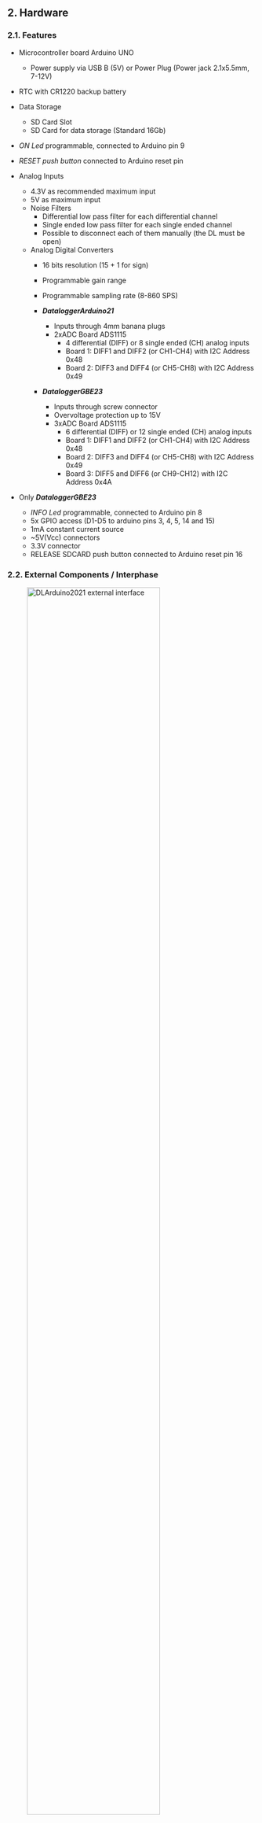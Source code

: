## 2. Hardware

### 2.1. Features

 - Microcontroller board Arduino UNO
    - Power supply via USB B (5V) or Power Plug (Power jack 2.1x5.5mm, 7-12V)
 - RTC with CR1220 backup battery
 - Data Storage
    - SD Card Slot
    - SD Card for data storage (Standard 16Gb)
 - _ON Led_ programmable, connected to Arduino pin 9
 - _RESET push button_ connected to Arduino reset pin
 - Analog Inputs
    - 4.3V as recommended maximum input
    - 5V as maximum input 
    - Noise Filters
        - Differential low pass filter for each differential channel
        - Single ended low pass filter for each single ended channel
        - Possible to disconnect each of them manually (the DL must be open)
     - Analog Digital Converters
        - 16 bits resolution (15 + 1 for sign)
        - Programmable gain range
        - Programmable sampling rate (8-860 SPS)

        - **_DataloggerArduino21_**
            - Inputs through 4mm banana plugs
            - 2xADC Board ADS1115
                - 4 differential (DIFF) or 8 single ended (CH) analog inputs
                - Board 1: DIFF1 and DIFF2 (or CH1-CH4) with I2C Address 0x48
                - Board 2: DIFF3 and DIFF4 (or CH5-CH8) with I2C Address 0x49
                
        - **_DataloggerGBE23_**
            - Inputs through screw connector
            - Overvoltage protection up to 15V
            - 3xADC Board ADS1115
                - 6 differential (DIFF) or 12 single ended (CH) analog inputs
                - Board 1: DIFF1 and DIFF2 (or CH1-CH4) with I2C Address 0x48
                - Board 2: DIFF3 and DIFF4 (or CH5-CH8) with I2C Address 0x49
                - Board 3: DIFF5 and DIFF6 (or CH9-CH12) with I2C Address 0x4A

 - Only **_DataloggerGBE23_**
     - _INFO Led_ programmable, connected to Arduino pin 8
     - 5x GPIO access (D1-D5 to arduino pins 3, 4, 5, 14 and 15)
     - 1mA constant current source
     - ~5V(Vcc) connectors
     - 3.3V connector
     - RELEASE SDCARD push button connected to Arduino reset pin 16


### 2.2. External Components / Interphase

<figure>
    <img align="middle" src="img/arduino2021_external_interface.svg"
    alt="DLArduino2021 external interface"
    width="80%"
    />
    <figcaption>Fig. 1: Arduino Datalogger 21 physical interface</figcaption>
</figure>

_________


<figure>
    <img align="middle" src="img/DataloggerGBE23_external_interface.svg"
    alt="DataloggerGBE23 external interface"
    width="80%"
    />
    <figcaption>Fig. 2: DataloggerGBE23 physical interface</figcaption>
</figure>

_________

#### 2.2.1 Front Side
##### 2.2.1.1. Analog inputs
**The standard  and default configuration is to use differential analog inputs with low pass filters.** This setup is recommended, because it gives the best results for DC signal measurements, which correspond to the output of multiple sensors. **For AC signal measurements, it is required to take differential measurements with the channel low pass filters deactivated (See 2.3.1 Passive RC Filters)**. Input conections require 4mm banana connectors for the **_DataloggerArduino21_** and simple wires for the **_DataloggerGBE23_**.

The analog inputs can be used as differential (DIFF) or as single ended (SE) channels of the ADS1115 ADC cards. The differential low pass filter in the ADC inputs is integrated in the ADC board, and can be manually (dis)connected.

Before taking measurements, special attention has to be given to requirements:
  - differential or single ended inputs?
  - low pass filtered input or direct input?
These requirements must be configured in both hardware and firmware:
  - (Dis)connect the required jumpers for the signal input filters (See Passive RC Filters).
  - Programme correctly the data acquisition firmware

###### Precautions

Analog inputs without reference to ground are called floating inputs. To assure good performance, we recommend to use a maximum differential voltage input of +/-4.3 V. 

If the voltage inputs are not floating, and are referred to ground, each of them must be kept within the analog input voltage limits:

minimum -0.3V, maximum 4.3V.

These voltages are defined for both DLs, they are below the ADS1115 board limits in order to assure good performance while using different power supplies. While the **_DataloggerGBE23_** have overvoltage protection up to 15V, the **_DataloggerArduino21_** is directly connected, and therefore more vulnerable. The 4.3V is set to keep a good resolution considering the use of low quality USB power supply, often provide only 4V. 

In summary:

> :warning: **WARNING** :boom:
>  - Analog Input Voltage Limits (if inputs are not floating):
>
>   Min = GND – 0.3V = -0.3V \
>   Max = VDD + 0.3V = 4.3V
>
>  - Differential Measurement Voltage Limits (if inputs are floating):
>
>   +/- 4.3 V
>
>  - Do not connect negative Voltages to GND.
>  - If available, connect the sensor shield to GND to reduce noise.
>  - In the PPRE labs, it is standard to do differential measurements. For this, connect the analog measurement inputs to the respective channel conectors.

##### 2.2.1.1.1 Differential Analog Inputs
The standard and recommended application of the DLs is to perform differential measurements. The DLs has up to four differential channels (See 1 in Figure 1), and the noise filter jumpers must be connected as required (See Passive RC Filters). Each Differential Channel has two measurement inputs, the first one is the High(H) and the second the Low(L) analog input.

DIFF1 and DIFF2 are connected to the ADC Board 1 with I2C address 0x48.<br/>
DIFF3 and DIFF4 are connected to the ADC Board 2 with I2C address 0x49.<br/>
(Only **_DataloggerGBE23_**) DIFF5 and DIFF6 are connected to the ADC Board 3 with I2C address 0x4A.

##### 2.2.1.1.2 Single Ended Analog Inputs
Although the standard and recommended application for the DLs is to perform differential measurements, single ended measurements can be taken. Each noise filter jumper must be connected as required (See Passive RC Filters). The DLs has up to eight (or twelve) single ended channels (See 2 in Figure 1). To take single ended measurements, the ground connector has to be used as reference for sensors with floating voltages.<br/>
<br/>
CH1 – CH4 are connected to the ADC Board 1 with I2C address 0x48.<br/>
CH5 – CH8 are connected to the ADC Board 2 with I2C address 0x49.<br/>
(Only **_DataloggerGBE23_**) CH9 – CH12 are connected to the ADC Board 3 with I2C address 0x4A.

##### 2.2.1.2 Ground Connectors
Ground connectors (See 3 in Figure 1) are mainly used in two different situations. First, for single ended measurements, a sensor with a floating voltage should be connect the ground. Second, for single ended or differential measurements, the Ground input can be used to connect the sensor shield (in case it is there). The sensor shield is the metal cover around a set of cables, used to reduce electrical noise.  **Do not connect analog inputs to ground while measuring differential voltages.**

##### 2.2.1.3 On and Info LEDs
The _On led_ (See 4 in Figure 1) is connected to the Arduino UNO pin 9. It is a digital I/O controlled by software, which is typically used to indicate operation details of the DL.<br/>
(Only **_DataloggerGBE23_**) The _Info led_ (See 4 in Figure 2) is connected to the Arduino UNO pin 8. It is a digital I/O controlled by software, which is typically used to indicate operation details of the DL.<br/>

##### 2.2.1.4 (Only **_DataloggerGBE23_**) Other inputs and outputs
 - 5x GPIO access. For details on each GPIO read the arduino UNO datasheet.
    - D1, D3 connected to arduino pin 3 and 5, with PWM output.
    - D2 connected to arduino pin 4
    - D4, D5 connected to arduino pin 14 and 15, which can also be used as ADC
 - 1mA constant current source with Vcc (~5V) as maximum voltage.
 - ~5V(Vcc) connectors with 270 Ohms resistor, limiting the output current to 18mA
 - 3.3V connector


### 2.2.2 Back Side
 - SD Card Slot and SD Card to stored measured values (See 5 in Figure 1)
 - USB connector, used to power the Arduino UNO and as serial communication port with a computer (See 6 in Figure 1)
 - (Optional) Power Supply plug (Power jack 2.1x5.5mm) to power the Arduino UNO with a voltage between 7-12V (See 7 in Figure 1)
 - Reset button to restart the Arduino UNO (See 8 in Figure 1)
 - (Only **_DataloggerGBE23_**) RELEASE SDCARD push button connected to Arduino pin 16.

## 2.3. Internal Components
The DLs are assembled utilizing modules with specific functionalities:

- 1x Arduino UNO (or equivalent) board, as the main microcontroller unit (See 1 in Figure 2)
- 1x XD204 Datalogging Shield with (See 2 in Figure 2).
    - a Real Time Clock (RTC) that keeps the time updated even when the device is disconnected,
    - a CR1220 backup battery for the RTC,
    - an SD slot to insert an SD Card.
    - a removable SD card to store the data, where final measurements are stored.
- 2x (or 3x) ADC boards with an ADS1115 integrated circuit, to perform the analog to digital conversion (See 3 in Figure 2). They have a resolution of 16 bits, a configurable input range and sampling rate. It is connected using the I2C protocol. In the _DataloggerArduino21_, the addresses can be selected by changing the jumpers below the ADCcard. The default addresses are: 
    - Board 1 (for DIFF1 and DIFF2) with I2C address 0x48.<br/>
    - Board 2 (for DIFF3 and DIFF4) with I2C address 0x49.<br/>
    - (Only **_DataloggerGBE23_**) Board 3 (for DIFF5 and DIFF6) with I2C address 0x4A.
- Passive RC Filters, to reduce electric noise in signals (See 4 in Figure 2). The filters can be (dis)connected manually by jumpers.
    - 8 (or 12) x single ended (one per single ended channel)
    - 4 (or 6) x differential (one per differential channel)
- (Only **_DataloggerGBE23_**) 1mA constant current source
- (Only **_DataloggerGBE23_**) Zenner diodes for overvoltage protection (+/- 15V)

> :warning: **WARNING**
>  The **_DataloggerArduino21_**) has an harware error in the filters disconnection.
> To have consistent and reliable results, it should only be used for DC measurements with filters.

<table>
<caption> Table 1. Datalogger Arduino 21 internal elements summary.</caption>

<tr>
<th>Element</th>
<th>Protocol</th>
<th>Function: Pin</th>
<th>Other</th>
<th>Num. in Figure 2</th>
</tr>

<tr>
<td>Arduino UNO</td>
<td></td>
<td></td>
<td></td>
<td>2</td>
</tr>

<tr>
<td>SD Card</td>
<td>SPI</td>
<td>CS: 10, MOSI: 11, MISO: 12, SCK: 13</td>
<td></td>
<td>1</td>
</tr>

<tr>
<td>RTC</td>
<td>I2C</td>
<td>SDA:18, SCL: 19</td>
<td>1</td>
<td></td>
</tr>

<tr>
<td>ADC Board 1</td>
<td>I2C</td>
<td>SDA:18, SCL: 19</td>
<td>Address: 0x48</td>
<td>3</td>
</tr>

<tr>
<td>ADC Board 2</td>
<td>I2C</td>
<td>SDA:18, SCL: 19</td>
<td>Address: 0x49</td>
<td>3</td>
</tr>

<tr>
<td>On LED</td>
<td>5V digital output</td>
<td>Info / On: 9</td>
<td></td>
<td>4</td>
</tr>

<tr>
<td>Passive RC Filters</td>
<td></td>
<td></td>
<td></td>
<td>4</td>
</tr>

<tr>
<td>ADC Board 3 (Only DataloggerGBE23)</td>
<td>I2C</td>
<td>SDA:18, SCL: 19</td>
<td>Address: 0x4A</td>
<td>3</td>
</tr>

<tr>
<td>Info LED (Only DataloggerGBE23)</td>
<td>5V digital output</td>
<td>Info: 8</td>
<td></td>
<td>4</td>
</tr>

<tr>
<td>5 GPIO (Only DataloggerGBE23)</td>
<td>See arduino UNO datasheet</td>
<td>D1-D5: GPIO 3,4,5,14,15</td>
<td></td>
<td>9</td>
</tr>

<tr>
<td>1mA constant output (Only DataloggerGBE23)</td>
<td></td>
<td>Constant current source</td>
<td>Vcc(~5V) max</td>
<td>10</td>
</tr>

<tr>
<td>Push Button ReleaseSDCARD (Only DataloggerGBE23)</td>
<td></td>
<td>Programable button</td>
<td>pin 16</td>
<td>11</td>
</tr>

</table>


<figure>
    <img align="middle" src="img/arduino2021_internal_components.svg" alt="Datalogger Arduino2021 internal components" />
    <figcaption>Fig. 3: Datalogger Arduino2021 internal components</figcaption>
</figure>

_________

<figure>
    <img align="middle" src="img/DataloggerGBE23_internal_components.svg" alt="Arduino Datalogger 1 internal components" />
    <figcaption>Fig. 4: DataloggerGBE23 internal components</figcaption>
</figure>

_________

### 2.3.1 Passive RC Filters
The passive noise filters are implemented to perform slow DC measurements under conditions with electrical noise. They can be connected or disconnected as required. For each case, see Figure 4 and Table 2.

<figure>
    <img align="middle" src="img/arduino2021_adc_board_and_filters.svg" alt="Arduino Datalogger 1 ADC boards" />
    <figcaption>Fig. 5. ADS1115 Address selection and Noise filters circuits details.</figcaption>
</figure>

_________

<table>
<caption> Table 2. Cases for (dis)connection of noise filters.</caption>

<tr>
<th>Type of measurement</th>
<th>Single Ended Filter</th>
<th>Differential Filter</th>
<th>Note</th>
</tr>

<tr>
<td>Single Ended DC</td>
<td>Optionally connected</td>
<td>Disconnected</td>
<td>Both inputs from a differential channel must be used as single ended</td>
</tr>

<tr>
<td>Differential DC</td>
<td>Optionally connected</td>
<td>Optionally connected</td>
<td>**The standard use case is to keep them connected.**</td>
</tr>

<tr>
<td>Differential AC</td>
<td>Disconnected</td>
<td>Disconnected</td>
<td></td>
</tr>

</table>

#### Specifications
For full specification details, read the datasheet of each component.

### 2.3.2 Constant Current Source
The integrated 1mA constant current source can deliver up to 2V. The voltage delivered depends on the load connected to its terminals, and can be used to power sensors, e.g. PT100 or Pt1000.

To callibrate it, connect to its terminals a circuit with a load between 100-1900 Ohms in series with an amperimeter. Measure the current generated and adjust the blue knob until reaching 1mA.

### 2.3.3 Operation Ratings

Operating Temperature
 - From Arduino UNO specifications: -40 °C (-40°F) 85 °C ( 185°F)

Voltage supply Arduino
 - USB B: Maximum 5.5V
 - Power jack 2.1x5.5mm: 6V – 12V (possible until 20V but not recommended, might fail depending on load demand and ambient temperature.)

Analog Voltage input
 - Min = GND – 0.3V = -0.3V
 - Max = VDD + 0.3V = 4.3V
 - Differential input limits (H-L) = +/- 4.3V

> This values are given to limit measurements under reliable conditions. USB power supplies output varies from 4-5.5 V, even when the nominal value is 5V. ADS1115 inputs range (h-l) is +/- VDD + 0.3V). Therefore, 4V are considered as default VDD.


<figure>
    <img align="middle" src="img/ArduinoUnoR3Pinout.png" alt="Arduino UNO pinout." />
    <figcaption>Fig. 6. Arduino UNO pinout. Source:https://github.com/Bouni/Arduino-Pinout.</figcaption>
</figure>

_________


